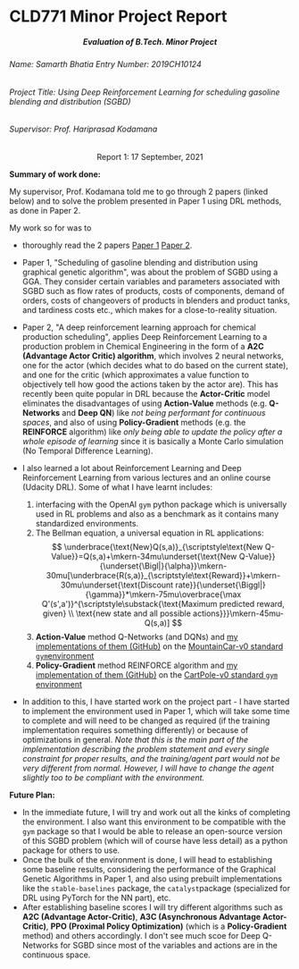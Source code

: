 # CLD771 Minor Project Report 

<h5 align='center'>Evaluation of B.Tech. Minor Project</h5>

###### Name: Samarth Bhatia																												  Entry Number: 2019CH10124

###### Project Title: Using Deep Reinforcement Learning for scheduling gasoline blending and distribution (SGBD)

###### Supervisor: Prof. Hariprasad Kodamana

<center> Report 1: 17 September, 2021</center>

**Summary of work done:**

My supervisor, Prof. Kodamana told me to go through 2 papers (linked below) and to solve the problem presented in Paper 1 using DRL methods, as done in Paper 2.

My work so for was to 

- thoroughly read the 2 papers [Paper 1](https://doi.org/10.1016/j.compchemeng.2019.106636) [Paper 2](https://doi.org/10.1016/j.compchemeng.2020.106982). 

- Paper 1, "Scheduling of gasoline blending and distribution using graphical genetic algorithm", was about the problem of SGBD using a GGA. They consider certain variables and parameters associated with SGBD such as flow rates of products, costs of components, demand of orders, costs of changeovers of products in blenders and product tanks, and tardiness costs etc., which makes for a close-to-reality situation.

- Paper 2, "A deep reinforcement learning approach for chemical production scheduling", applies Deep Reinforcement Learning to a production problem in Chemical Engineering in the form of a **A2C (Advantage Actor Critic) algorithm**, which involves 2 neural networks, one for the actor (which decides what to do based on the current state), and one for the critic (which approximates a value function to objectively tell how good the actions taken by the actor are). 
  This has recently been quite popular in DRL because the **Actor-Critic** model eliminates the disadvantages of using **Action-Value** methods (e.g. **Q-Networks** and **Deep QN**) like *not being performant for continuous spaces*, and also of using **Policy-Gradient** methods (e.g. the **REINFORCE** algorithm) like *only being able to update the policy after a whole episode of learning* since it is basically a Monte Carlo simulation (No Temporal Difference Learning). 

- I also learned a lot about Reinforcement Learning and Deep Reinforcement Learning from various lectures and an online course (Udacity DRL). Some of what I have learnt includes:

  1. interfacing with the OpenAI `gym` python package which is universally used in RL problems and also as a benchmark as it contains many standardized environments.
  2. The Bellman equation, a universal equation in RL applications:
  $$
  \underbrace{\text{New}Q(s,a)}_{\scriptstyle\text{New Q-Value}}=Q(s,a)+\mkern-34mu\underset{\text{New Q-Value}}{\underset{\Bigl|}{\alpha}}\mkern-30mu[\underbrace{R(s,a)}_{\scriptstyle\text{Reward}}+\mkern-30mu\underset{\text{Discount rate}}{\underset{\Biggl|}{\gamma}}*\mkern-75mu\overbrace{\max Q'(s',a')}^{\scriptstyle\substack{\text{Maximum predicted reward, given} \\ \text{new state and all possible actions}}}\mkern-45mu-Q(s,a)]
  $$
  3. **Action-Value** method Q-Networks (and DQNs) and [my implementations of them (GitHub)]() on the [MountainCar-v0 standard `gym`environment](https://gym.openai.com/envs/MountainCar-v0/)
  4. **Policy-Gradient** method REINFORCE algorithm and [my implementation of them (GitHub)]() on the [CartPole-v0 standard `gym` environment ](https://gym.openai.com/envs/CartPole-v1/)
  
- In addition to this, I have started work on the project part - I have started to implement the environment used in Paper 1, which will take some time to complete and will need to be changed as required (if the training implementation requires something differently) or because of optimizations in general. 
  *Note that this is the main part of the implementation describing the problem statement and every single constraint for proper results, and the training/agent part would not be very different from normal. However, I will have to change the agent slightly too to be compliant with the environment.*

**Future Plan:**

- In the immediate future, I will try and work out all the kinks of completing the environment. I also want this environment to be compatible with the `gym` package so that I would be able to release an open-source version of this SGBD problem (which will of course have less detail) as a python package for others to use. 
- Once the bulk of the environment is done, I will head to establishing some baseline results, considering the performance of the Graphical Genetic Algorithms in Paper 1, and also using prebuilt implementations like the `stable-baselines` package, the `catalyst`package (specialized for DRL using PyTorch for the NN part), etc.
- After establishing baseline scores I will try different algorithms such as **A2C (Advantage Actor-Critic)**, **A3C (Asynchronous Advantage Actor-Critic)**, **PPO (Proximal Policy Optimization)** (which is a **Policy-Gradient** method) and others accordingly. I don't see much scoe for Deep Q-Networks for SGBD since most of the variables and actions are in the continuous space.
